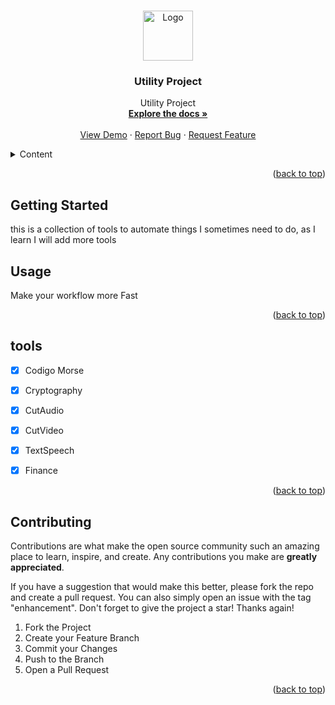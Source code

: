 

<a name="readme-top"></a>






<!-- PROJECT LOGO -->
<br />
<div align="center">
  <a href="https://github.com/Dizziolica/Utility/blob/main/ligacao.py">
    <img src="images/dizziolica.jpg" alt="Logo" width="80" height="80">
  </a>

  <h3 align="center">Utility Project</h3>

  <p align="center">
    Utility Project
    <br />
    <a href="https://"https://github.com/Dizziolica/Utility/blob/main/ligacao.py><strong>Explore the docs »</strong></a>
    <br />
    <br />
    <a href="https://"https://github.com/Dizziolica/Utility/blob/main/ligacao.py">View Demo</a>
    ·
    <a href="https://github.com/Dizziolica/Utility/blob/main/ShareIssues.md">Report Bug</a>
    ·
    <a href="https://github.com/Dizziolica/Utility/blob/main/ShareIssues.md">Request Feature</a>
  </p>
</div>



<!-- TABLE OF CONTENTS -->
<details>
  <summary>Content</summary>
  <ol>
    <li>
      <a href="#about-the-project">About The Project</a>
      <ul>
        <li><a href="#built-with">Built With</a></li>
      </ul>
    </li>
    <li>
      <a href="/ligacao.py">Getting Started</a>
      <ul>
        <li><a href="#prerequisites">Prerequisites</a></li>
        <li><a href="#installation">Installation</a></li>
      </ul>
    </li>
    <li><a href="#usage">Usage</a></li>
    <li><a href="#tools">Roadmap</a></li>
    <li><a href="#contributing">Contributing</a></li>
    <li><a href="#license">License</a></li>
    <li><a href="#contact">Contact</a></li>
    <li><a href="#acknowledgments">Acknowledgments</a></li>
  </ol>
</details>





<p align="right">(<a href="#readme-top">back to top</a>)</p>





<!-- GETTING STARTED -->
## Getting Started

this is a collection of tools to automate things I sometimes need to do, as I learn I will add more tools

## Usage

Make your workflow more Fast

<p align="right">(<a href="#readme-top">back to top</a>)</p>



<!-- TOOLS -->
## tools

- [x] Codigo Morse
- [x] Cryptography
- [x] CutAudio
- [x] CutVideo
- [x] TextSpeech
- [x] Finance
    



<p align="right">(<a href="#readme-top">back to top</a>)</p>



<!-- CONTRIBUTING -->
## Contributing

Contributions are what make the open source community such an amazing place to learn, inspire, and create. Any contributions you make are **greatly appreciated**.

If you have a suggestion that would make this better, please fork the repo and create a pull request. You can also simply open an issue with the tag "enhancement".
Don't forget to give the project a star! Thanks again!

1. Fork the Project
2. Create your Feature Branch 
3. Commit your Changes 
4. Push to the Branch 
5. Open a Pull Request

<p align="right">(<a href="#readme-top">back to top</a>)</p>

